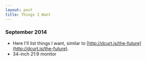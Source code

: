```yaml
---
layout: post
title: Things I Want
---
```


### September 2014

- Here I'll list things I want, similar to [http://dcurt.is/the-future](http://dcurt.is/the-future).
- 34-inch 21:9 monitor

